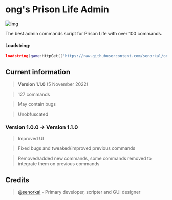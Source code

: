 # ong's Prison Life Admin
![img](https://user-images.githubusercontent.com/44597465/200115197-d9061ae2-7193-48bc-9684-b7f78533c45b.png)


The best admin commands script for Prison Life with over 100 commands.

#### Loadstring: 
```lua 
loadstring(game:HttpGet(('https://raw.githubusercontent.com/senorkal/ongsPrisonLifeAdmin/main/source'),true))() 
```

## Current information
> **Version 1.1.0** (5 November 2022)

> 127 commands

> May contain bugs

> Unobfuscated

### Version 1.0.0 -> Version 1.1.0
> Improved UI

> Fixed bugs and tweaked/improved previous commands

> Removed/added new commands, some commands removed to integrate them on previous commands


## Credits
> [@senorkal](https://github.com/senorkal) - Primary developer, scripter and GUI designer
